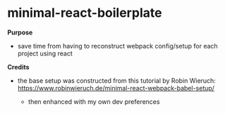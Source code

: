 # minimal-react-boilerplate

**Purpose**

* save time from having to reconstruct webpack config/setup for each project using react

**Credits**

* the base setup was constructed from this tutorial by Robin Wieruch: https://www.robinwieruch.de/minimal-react-webpack-babel-setup/

   * then enhanced with my own dev preferences